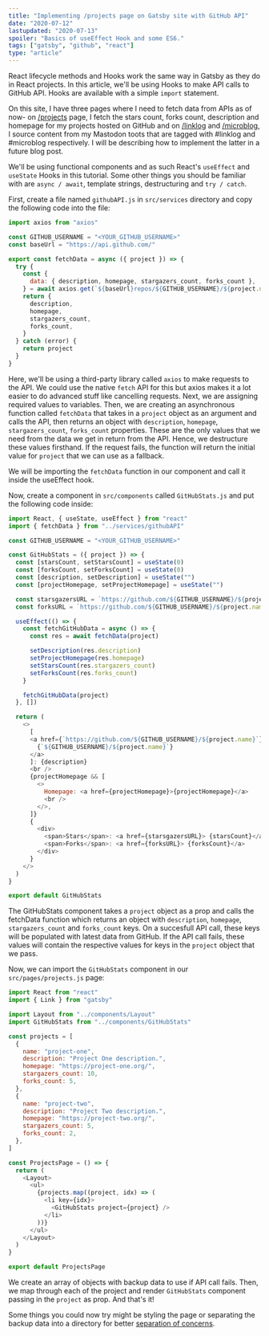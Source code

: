 ```yaml
---
title: "Implementing /projects page on Gatsby site with GitHub API"
date: "2020-07-12"
lastupdated: "2020-07-13"
spoiler: "Basics of useEffect Hook and some ES6."
tags: ["gatsby", "github", "react"]
type: "article"
---
```


React lifecycle methods and Hooks work the same way in Gatsby as they do in React projects. In this article, we'll be using Hooks to make API calls to GitHub API. Hooks are available with a simple `import` statement.

On this site, I have three pages where I need to fetch data from APIs as of now- on [/projects](/projects) page, I fetch the stars count, forks count, description and homepage for my projects hosted on GitHub and on [/linklog](/linklog) and [/microblog](/microblog), I source content from my Mastodon toots that are tagged with #linklog and #microblog respectively. I will be describing how to implement the latter in a future blog post.

We'll be using functional components and as such React's `useEffect` and `useState` Hooks in this tutorial. Some other things you should be familiar with are `async / await`, template strings, destructuring and `try / catch`.

First, create a file named `githubAPI.js` in `src/services` directory and copy the following code into the file:

```javascript
import axios from "axios"

const GITHUB_USERNAME = "<YOUR_GITHUB_USERNAME>"
const baseUrl = "https://api.github.com/"

export const fetchData = async ({ project }) => {
  try {
    const {
      data: { description, homepage, stargazers_count, forks_count },
    } = await axios.get(`${baseUrl}repos/${GITHUB_USERNAME}/${project.name}`)
    return {
      description,
      homepage,
      stargazers_count,
      forks_count,
    }
  } catch (error) {
    return project
  }
}
```

Here, we'll be using a third-party library called `axios` to make requests to the API. We could use the native `fetch` API for this but axios makes it a lot easier to do advanced stuff like cancelling requests. Next, we are assigning required values to variables. Then, we are creating an asynchronous function called `fetchData` that takes in a `project` object as an argument and calls the API, then returns an object with `description`, `homepage`, `stargazers_count`, `forks_count` properties. These are the only values that we need from the data we get in return from the API. Hence, we destructure these values firsthand. If the request fails, the function will return the initial value for `project` that we can use as a fallback.

We will be importing the `fetchData` function in our component and call it inside the useEffect hook.

Now, create a component in `src/components` called `GitHubStats.js` and put the following code inside:

```javascript
import React, { useState, useEffect } from "react"
import { fetchData } from "../services/githubAPI"

const GITHUB_USERNAME = "<YOUR_GITHUB_USERNAME>"

const GitHubStats = ({ project }) => {
  const [starsCount, setStarsCount] = useState(0)
  const [forksCount, setForksCount] = useState(0)
  const [description, setDescription] = useState("")
  const [projectHomepage, setProjectHomepage] = useState("")

  const starsgazersURL = `https://github.com/${GITHUB_USERNAME}/${project.name}/stargazers`
  const forksURL = `https://github.com/${GITHUB_USERNAME}/${project.name}/network/members`

  useEffect(() => {
    const fetchGitHubData = async () => {
      const res = await fetchData(project)

      setDescription(res.description)
      setProjectHomepage(res.homepage)
      setStarsCount(res.stargazers_count)
      setForksCount(res.forks_count)
    }

    fetchGitHubData(project)
  }, [])

  return (
    <>
      [
      <a href={`https://github.com/${GITHUB_USERNAME}/${project.name}`}>
        {`${GITHUB_USERNAME}/${project.name}`}
      </a>
      ]: {description}
      <br />
      {projectHomepage && [
        <>
          Homepage: <a href={projectHomepage}>{projectHomepage}</a>
          <br />
        </>,
      ]}
      {
        <div>
          <span>Stars</span>: <a href={starsgazersURL}> {starsCount}</a> •{" "}
          <span>Forks</span>: <a href={forksURL}> {forksCount}</a>
        </div>
      }
    </>
  )
}

export default GitHubStats
```

The GitHubStats component takes a `project` object as a prop and calls the fetchData function which returns an object with `description`, `homepage`, `stargazers_count` and `forks_count` keys. On a succesfull API call, these keys will be populated with latest data from GitHub. If the API call fails, these values will contain the respective values for keys in the `project` object that we pass.

Now, we can import the `GitHubStats` component in our `src/pages/projects.js` page:

```javascript
import React from "react"
import { Link } from "gatsby"

import Layout from "../components/Layout"
import GitHubStats from "../components/GitHubStats"

const projects = [
  {
    name: "project-one",
    description: "Project One description.",
    homepage: "https://project-one.org/",
    stargazers_count: 10,
    forks_count: 5,
  },
  {
    name: "project-two",
    description: "Project Two description.",
    homepage: "https://project-two.org/",
    stargazers_count: 5,
    forks_count: 2,
  },
]

const ProjectsPage = () => {
  return (
    <Layout>
      <ul>
        {projects.map((project, idx) => (
          <li key={idx}>
            <GitHubStats project={project} />
          </li>
        ))}
      </ul>
    </Layout>
  )
}

export default ProjectsPage
```

We create an array of objects with backup data to use if API call fails. Then, we map through each of the project and render `GitHubStats` component passing in the `project` as prop. And that's it!

Some things you could now try might be styling the page or separating the backup data into a directory for better [separation of concerns](https://en.wikipedia.org/wiki/Separation_of_concerns).
